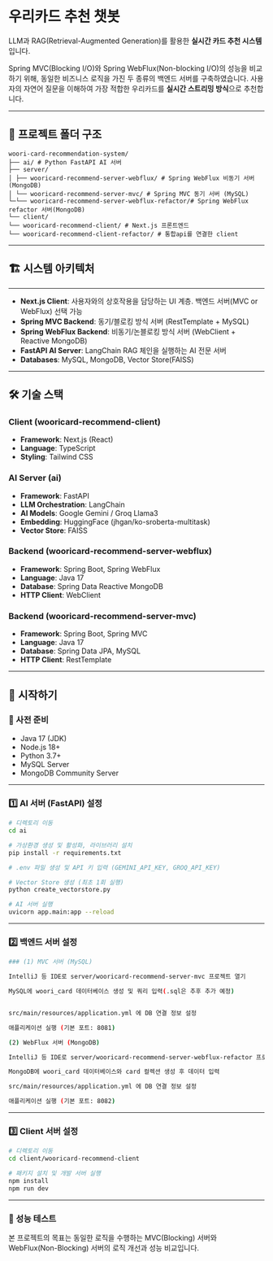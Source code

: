 # 우리카드 추천 챗봇

LLM과 RAG(Retrieval-Augmented Generation)를 활용한 **실시간 카드 추천 시스템**입니다.

Spring MVC(Blocking I/O)와 Spring WebFlux(Non-blocking I/O)의 성능을 비교하기 위해, 동일한 비즈니스 로직을 가진 두 종류의 백엔드 서버를 구축하였습니다.
사용자의 자연어 질문을 이해하여 가장 적합한 우리카드를 **실시간 스트리밍 방식**으로 추천합니다.

---

## 📂 프로젝트 폴더 구조

```
woori-card-recommendation-system/
├── ai/ # Python FastAPI AI 서버
├── server/
│ ├── wooricard-recommend-server-webflux/ # Spring WebFlux 비동기 서버 (MongoDB)
│ └── wooricard-recommend-server-mvc/ # Spring MVC 동기 서버 (MySQL)
└─└── wooricard-recommend-server-webflux-refactor/# Spring WebFlux refactor 서버(MongoDB)
└── client/
└── wooricard-recommend-client/ # Next.js 프론트엔드
└── wooricard-recommend-client-refactor/ # 통합api를 연결한 client
```

---

## 🏗️ 시스템 아키텍처

---

-   **Next.js Client**: 사용자와의 상호작용을 담당하는 UI 계층. 백엔드 서버(MVC or WebFlux) 선택 가능
-   **Spring MVC Backend**: 동기/블로킹 방식 서버 (RestTemplate + MySQL)
-   **Spring WebFlux Backend**: 비동기/논블로킹 방식 서버 (WebClient + Reactive MongoDB)
-   **FastAPI AI Server**: LangChain RAG 체인을 실행하는 AI 전문 서버
-   **Databases**: MySQL, MongoDB, Vector Store(FAISS)

---

## 🛠️ 기술 스택

### Client (wooricard-recommend-client)

-   **Framework**: Next.js (React)
-   **Language**: TypeScript
-   **Styling**: Tailwind CSS

### AI Server (ai)

-   **Framework**: FastAPI
-   **LLM Orchestration**: LangChain
-   **AI Models**: Google Gemini / Groq Llama3
-   **Embedding**: HuggingFace (jhgan/ko-sroberta-multitask)
-   **Vector Store**: FAISS

### Backend (wooricard-recommend-server-webflux)

-   **Framework**: Spring Boot, Spring WebFlux
-   **Language**: Java 17
-   **Database**: Spring Data Reactive MongoDB
-   **HTTP Client**: WebClient

### Backend (wooricard-recommend-server-mvc)

-   **Framework**: Spring Boot, Spring MVC
-   **Language**: Java 17
-   **Database**: Spring Data JPA, MySQL
-   **HTTP Client**: RestTemplate

---

## 🏁 시작하기

### 📌 사전 준비

-   Java 17 (JDK)
-   Node.js 18+
-   Python 3.7+
-   MySQL Server
-   MongoDB Community Server

---

### 1️⃣ AI 서버 (FastAPI) 설정

```bash
# 디렉토리 이동
cd ai

# 가상환경 생성 및 활성화, 라이브러리 설치
pip install -r requirements.txt

# .env 파일 생성 및 API 키 입력 (GEMINI_API_KEY, GROQ_API_KEY)

# Vector Store 생성 (최초 1회 실행)
python create_vectorstore.py

# AI 서버 실행
uvicorn app.main:app --reload
```

---

### 2️⃣ 백엔드 서버 설정

```bash
### (1) MVC 서버 (MySQL)

IntelliJ 등 IDE로 server/wooricard-recommend-server-mvc 프로젝트 열기

MySQL에 woori_card 데이터베이스 생성 및 쿼리 입력(.sql은 추후 추가 예정)


src/main/resources/application.yml 에 DB 연결 정보 설정

애플리케이션 실행 (기본 포트: 8081)

(2) WebFlux 서버 (MongoDB)

IntelliJ 등 IDE로 server/wooricard-recommend-server-webflux-refactor 프로젝트 열기

MongoDB에 woori_card 데이터베이스와 card 컬렉션 생성 후 데이터 입력

src/main/resources/application.yml 에 DB 연결 정보 설정

애플리케이션 실행 (기본 포트: 8082)
```

---

### 3️⃣ Client 서버 설정

```bash
# 디렉토리 이동
cd client/wooricard-recommend-client

# 패키지 설치 및 개발 서버 실행
npm install
npm run dev
```

---

### 🚀 성능 테스트

본 프로젝트의 목표는 동일한 로직을 수행하는 MVC(Blocking) 서버와 WebFlux(Non-Blocking) 서버의 로직 개선과 성능 비교입니다.
